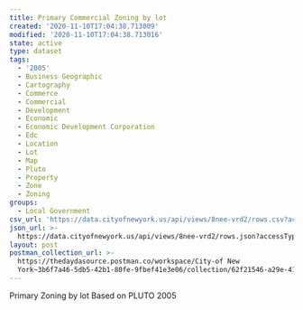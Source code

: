 ```yaml
---
title: Primary Commercial Zoning by lot
created: '2020-11-10T17:04:38.713009'
modified: '2020-11-10T17:04:38.713016'
state: active
type: dataset
tags:
  - '2005'
  - Business Geographic
  - Cartography
  - Commerce
  - Commercial
  - Development
  - Economic
  - Economic Development Corporation
  - Edc
  - Location
  - Lot
  - Map
  - Pluto
  - Property
  - Zone
  - Zoning
groups:
  - Local Government
csv_url: 'https://data.cityofnewyork.us/api/views/8nee-vrd2/rows.csv?accessType=DOWNLOAD'
json_url: >-
  https://data.cityofnewyork.us/api/views/8nee-vrd2/rows.json?accessType=DOWNLOAD
layout: post
postman_collection_url: >-
  https://thedaydasource.postman.co/workspace/City-of New
  York~3b6f7a46-5db5-42b1-80fe-9fbef41e3e06/collection/62f21546-a29e-4102-9172-90dd593f7f79
---
```

Primary Zoning by lot Based on PLUTO 2005
